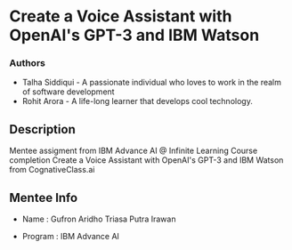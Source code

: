 # Create a Voice Assistant with OpenAI's GPT-3 and IBM Watson

### Authors
- Talha Siddiqui - A passionate individual who loves to work in the realm of software development
- Rohit Arora - A life-long learner that develops cool technology.


## Description
Mentee assigment from IBM Advance AI @ Infinite Learning Course completion Create a Voice Assistant with OpenAI's GPT-3 and IBM Watson from CognativeClass.ai

## Mentee Info

- Name : Gufron Aridho Triasa Putra Irawan

- Program : IBM Advance AI
